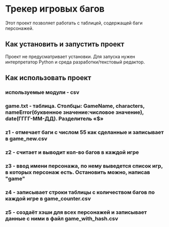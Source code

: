 # Трекер игровых багов
Этот проект позволяет работать с таблицей, содержащей баги персонажей.
## Как установить и запустить проект
Проект не предусматривает установки. Для запуска нужен интерпретатор Python и среда разработки/текстовый редактор.
## Как использовать проект
### используемые модули - csv
### game.txt - таблица. Столбцы: GameName, characters, nameError(буквенное значение:числовое значение), date(ГГГГ-ММ-ДД). Разделитель «$»
### z1 - отмечает баги с числом 55 как сделанные и записывает в game_new.csv
### z2 - считает и выводит кол-во багов в каждой игре
### z3 - ввод имени персонажа, по нему выведется список игр, в которых персонаж есть. Остановить можно, написав "game"
### z4 - записывает строки таблицы с количеством багов по каждой игре в game_counter.csv
### z5 - создаёт хэши для всех персонажей и записывает данные с ними в файл game_with_hash.csv